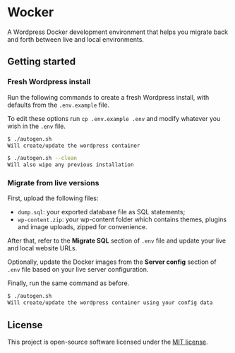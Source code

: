 # Wocker

A Wordpress Docker development environment that helps you migrate back and forth between live and local environments.

## Getting started

### Fresh Wordpress install

Run the following commands to create a fresh Wordpress install, with defaults from the `.env.example` file.

To edit these options run `cp .env.example .env` and modify whatever you wish in the `.env` file.

```bash
$ ./autogen.sh
Will create/update the wordpress container

$ ./autogen.sh --clean
Will also wipe any previous installation
```

### Migrate from live versions

First, upload the following files:

* `dump.sql`: your exported database file as SQL statements;
* `wp-content.zip`: your wp-content folder which contains themes, plugins and image uploads, zipped for convenience.

After that, refer to the **Migrate SQL** section of `.env` file and update your live and local website URLs.

Optionally, update the Docker images from the **Server config** section of `.env` file based on your live server configuration.

Finally, run the same command as before.

```bash
$ ./autogen.sh
Will create/update the wordpress container using your config data
```

## License

This project is open-source software licensed under the [MIT license](https://opensource.org/licenses/MIT).

